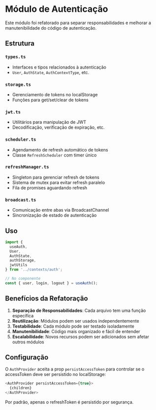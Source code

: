 # Módulo de Autenticação

Este módulo foi refatorado para separar responsabilidades e melhorar a manutenibilidade do código de autenticação.

## Estrutura

### `types.ts`
- Interfaces e tipos relacionados à autenticação
- `User`, `AuthState`, `AuthContextType`, etc.

### `storage.ts`
- Gerenciamento de tokens no localStorage
- Funções para get/set/clear de tokens

### `jwt.ts`
- Utilitários para manipulação de JWT
- Decodificação, verificação de expiração, etc.

### `scheduler.ts`
- Agendamento de refresh automático de tokens
- Classe `RefreshScheduler` com timer único

### `refreshManager.ts`
- Singleton para gerenciar refresh de tokens
- Sistema de mutex para evitar refresh paralelo
- Fila de promises aguardando refresh

### `broadcast.ts`
- Comunicação entre abas via BroadcastChannel
- Sincronização de estado de autenticação

## Uso

```typescript
import { 
  useAuth, 
  User, 
  AuthState,
  authStorage,
  jwtUtils 
} from '../contexts/auth';

// No componente
const { user, login, logout } = useAuth();
```

## Benefícios da Refatoração

1. **Separação de Responsabilidades**: Cada arquivo tem uma função específica
2. **Reutilização**: Módulos podem ser usados independentemente
3. **Testabilidade**: Cada módulo pode ser testado isoladamente
4. **Manutenibilidade**: Código mais organizado e fácil de entender
5. **Escalabilidade**: Novos recursos podem ser adicionados sem afetar outros módulos

## Configuração

O `AuthProvider` aceita a prop `persistAccessToken` para controlar se o accessToken deve ser persistido no localStorage:

```typescript
<AuthProvider persistAccessToken={true}>
  {children}
</AuthProvider>
```

Por padrão, apenas o refreshToken é persistido por segurança.
